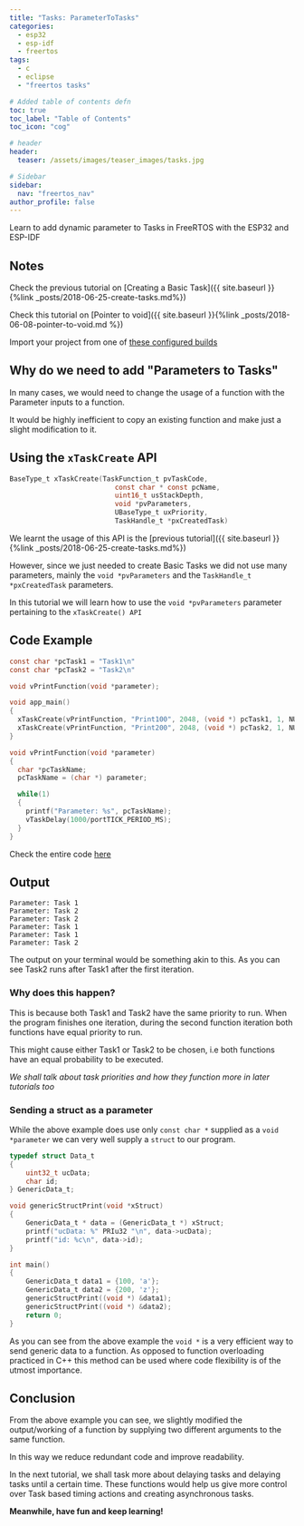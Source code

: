 ```yaml
---
title: "Tasks: ParameterToTasks"
categories:
  - esp32
  - esp-idf
  - freertos
tags:
  - c
  - eclipse
  - "freertos tasks"

# Added table of contents defn
toc: true
toc_label: "Table of Contents"
toc_icon: "cog"

# header
header:
  teaser: /assets/images/teaser_images/tasks.jpg

# Sidebar
sidebar:
  nav: "freertos_nav"
author_profile: false
---
```


Learn to add dynamic parameter to Tasks in FreeRTOS with the ESP32 and ESP-IDF

## Notes

Check the previous tutorial on [Creating a Basic Task]({{ site.baseurl }}{%link _posts/2018-06-25-create-tasks.md%})

Check this tutorial on [Pointer to void]({{ site.baseurl }}{%link _posts/2018-06-08-pointer-to-void.md %})

Import your project from one of [these configured builds](https://github.com/coder137/ESP32-Repo/tree/master/Configs/Configured)

## Why do we need to add "Parameters to Tasks"

In many cases, we would need to change the usage of a function with the Parameter inputs to a function. 

It would be highly inefficient to copy an existing function and make just a slight modification to it.

## Using the `xTaskCreate` API

``` c
BaseType_t xTaskCreate(TaskFunction_t pvTaskCode,
                          const char * const pcName,
                          uint16_t usStackDepth,
                          void *pvParameters,
                          UBaseType_t uxPriority,
                          TaskHandle_t *pxCreatedTask)
```

We learnt the usage of this API is the [previous tutorial]({{ site.baseurl }}{%link _posts/2018-06-25-create-tasks.md%})

However, since we just needed to create Basic Tasks we did not use many parameters, mainly the `void *pvParameters` and the `TaskHandle_t *pxCreatedTask` parameters.

In this tutorial we will learn how to use the `void *pvParameters` parameter pertaining to the `xTaskCreate() API`

## Code Example

``` c 
const char *pcTask1 = "Task1\n"
const char *pcTask2 = "Task2\n"

void vPrintFunction(void *parameter);

void app_main()
{
  xTaskCreate(vPrintFunction, "Print100", 2048, (void *) pcTask1, 1, NULL);
  xTaskCreate(vPrintFunction, "Print200", 2048, (void *) pcTask2, 1, NULL);
}

void vPrintFunction(void *parameter)
{
  char *pcTaskName;
  pcTaskName = (char *) parameter;

  while(1)
  {
    printf("Parameter: %s", pcTaskName);
    vTaskDelay(1000/portTICK_PERIOD_MS);
  }
}
```

Check the entire code [here](https://github.com/coder137/ESP32-Repo/tree/master/FreeRTOS/Task/ParameterToTasks)

## Output

```
Parameter: Task 1
Parameter: Task 2
Parameter: Task 2
Parameter: Task 1
Parameter: Task 1
Parameter: Task 2
```

The output on your terminal would be something akin to this.
As you can see Task2 runs after Task1 after the first iteration.

### Why does this happen?

This is because both Task1 and Task2 have the same priority to run. When the program finishes one iteration, during the second function iteration both functions have equal priority to run. 

This might cause either Task1 or Task2 to be chosen, i.e both functions have an equal probability to be executed.

*We shall talk about task priorities and how they function more in later tutorials too*

### Sending a struct as a parameter

While the above example does use only `const char *` supplied as a `void *parameter` we can very well supply a `struct` to our program.

``` c
typedef struct Data_t
{
    uint32_t ucData;
    char id;
} GenericData_t;

void genericStructPrint(void *xStruct)
{
    GenericData_t * data = (GenericData_t *) xStruct;
    printf("ucData: %" PRIu32 "\n", data->ucData);
    printf("id: %c\n", data->id);
}

int main()
{
    GenericData_t data1 = {100, 'a'};
    GenericData_t data2 = {200, 'z'};
    genericStructPrint((void *) &data1);
    genericStructPrint((void *) &data2);
    return 0;
}
```

As you can see from the above example the `void *` is a very efficient way to send generic data to a function. As opposed to function overloading practiced in C++ this method can be used where code flexibility is of the utmost importance.

## Conclusion

From the above example you can see, we slightly modified the output/working of a function by supplying two different arguments to the same function. 

In this way we reduce redundant code and improve readability.

In the next tutorial, we shall task more about delaying tasks and delaying tasks until a certain time. These functions would help us give more control over Task based timing actions and creating asynchronous tasks.

**Meanwhile, have fun and keep learning!**
